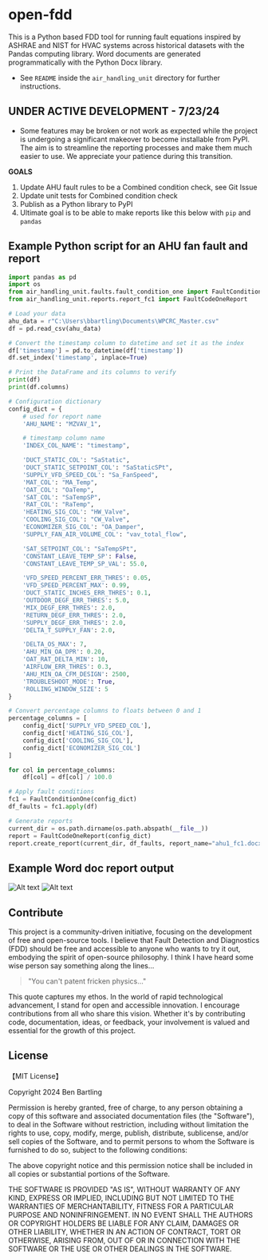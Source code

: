 # open-fdd

This is a Python based FDD tool for running fault equations inspired by ASHRAE and NIST for HVAC systems across historical datasets with the Pandas computing library. Word documents are generated programmatically with the Python Docx library.

* See `README` inside the `air_handling_unit` directory for further instructions.

## UNDER ACTIVE DEVELOPMENT - 7/23/24
* Some features may be broken or not work as expected while the project is undergoing a significant makeover to become installable from PyPI. The aim is to streamline the reporting processes and make them much easier to use. We appreciate your patience during this transition.

**GOALS** 
1. Update AHU fault rules to be a Combined condition check, see Git Issue
2. Update unit tests for Combined condition check
3. Publish as a Python library to PyPI
4. Ultimate goal is to be able to make reports like this below with `pip` and `pandas`


## Example Python script for an AHU fan fault and report
```python
import pandas as pd
import os
from air_handling_unit.faults.fault_condition_one import FaultConditionOne
from air_handling_unit.reports.report_fc1 import FaultCodeOneReport

# Load your data
ahu_data = r"C:\Users\bbartling\Documents\WPCRC_Master.csv"
df = pd.read_csv(ahu_data)

# Convert the timestamp column to datetime and set it as the index
df['timestamp'] = pd.to_datetime(df['timestamp'])
df.set_index('timestamp', inplace=True)

# Print the DataFrame and its columns to verify
print(df)
print(df.columns)

# Configuration dictionary
config_dict = {
    # used for report name
    'AHU_NAME': "MZVAV_1",

    # timestamp column name
    'INDEX_COL_NAME': "timestamp",

    'DUCT_STATIC_COL': "SaStatic",
    'DUCT_STATIC_SETPOINT_COL': "SaStaticSPt",
    'SUPPLY_VFD_SPEED_COL': "Sa_FanSpeed",
    'MAT_COL': "MA_Temp",
    'OAT_COL': "OaTemp",
    'SAT_COL': "SaTempSP",
    'RAT_COL': "RaTemp",
    'HEATING_SIG_COL': "HW_Valve",  
    'COOLING_SIG_COL': "CW_Valve",  
    'ECONOMIZER_SIG_COL': "OA_Damper",
    'SUPPLY_FAN_AIR_VOLUME_COL': "vav_total_flow",

    'SAT_SETPOINT_COL': "SaTempSPt",
    'CONSTANT_LEAVE_TEMP_SP': False,
    'CONSTANT_LEAVE_TEMP_SP_VAL': 55.0,

    'VFD_SPEED_PERCENT_ERR_THRES': 0.05,
    'VFD_SPEED_PERCENT_MAX': 0.99,
    'DUCT_STATIC_INCHES_ERR_THRES': 0.1,
    'OUTDOOR_DEGF_ERR_THRES': 5.0,
    'MIX_DEGF_ERR_THRES': 2.0,
    'RETURN_DEGF_ERR_THRES': 2.0,
    'SUPPLY_DEGF_ERR_THRES': 2.0,
    'DELTA_T_SUPPLY_FAN': 2.0,

    'DELTA_OS_MAX': 7,
    'AHU_MIN_OA_DPR': 0.20,
    'OAT_RAT_DELTA_MIN': 10,
    'AIRFLOW_ERR_THRES': 0.3,
    'AHU_MIN_OA_CFM_DESIGN': 2500,
    'TROUBLESHOOT_MODE': True,
    'ROLLING_WINDOW_SIZE': 5
}

# Convert percentage columns to floats between 0 and 1
percentage_columns = [
    config_dict['SUPPLY_VFD_SPEED_COL'],
    config_dict['HEATING_SIG_COL'],
    config_dict['COOLING_SIG_COL'],
    config_dict['ECONOMIZER_SIG_COL']
]

for col in percentage_columns:
    df[col] = df[col] / 100.0

# Apply fault conditions
fc1 = FaultConditionOne(config_dict)
df_faults = fc1.apply(df)

# Generate reports
current_dir = os.path.dirname(os.path.abspath(__file__))
report = FaultCodeOneReport(config_dict)
report.create_report(current_dir, df_faults, report_name="ahu1_fc1.docx")
```

## Example Word doc report output
![Alt text](air_handling_unit/images/ahu1_fc1-1.jpg)
![Alt text](/air_handling_unit/images/ahu1_fc1-2.jpg)

## Contribute
This project is a community-driven initiative, focusing on the development of free and open-source tools. I believe that Fault Detection and Diagnostics (FDD) should be free and accessible to anyone who wants to try it out, embodying the spirit of open-source philosophy. I think I have heard some wise person say something along the lines...

>"You can't patent fricken physics..."

This quote captures my ethos. In the world of rapid technological advancement, I stand for open and accessible innovation. I encourage contributions from all who share this vision. Whether it's by contributing code, documentation, ideas, or feedback, your involvement is valued and essential for the growth of this project.


## License

【MIT License】

Copyright 2024 Ben Bartling

Permission is hereby granted, free of charge, to any person obtaining a copy of this software and associated documentation files (the "Software"), to deal in the Software without restriction, including without limitation the rights to use, copy, modify, merge, publish, distribute, sublicense, and/or sell copies of the Software, and to permit persons to whom the Software is furnished to do so, subject to the following conditions:

The above copyright notice and this permission notice shall be included in all copies or substantial portions of the Software.

THE SOFTWARE IS PROVIDED "AS IS", WITHOUT WARRANTY OF ANY KIND, EXPRESS OR IMPLIED, INCLUDING BUT NOT LIMITED TO THE WARRANTIES OF MERCHANTABILITY, FITNESS FOR A PARTICULAR PURPOSE AND NONINFRINGEMENT. IN NO EVENT SHALL THE AUTHORS OR COPYRIGHT HOLDERS BE LIABLE FOR ANY CLAIM, DAMAGES OR OTHER LIABILITY, WHETHER IN AN ACTION OF CONTRACT, TORT OR OTHERWISE, ARISING FROM, OUT OF OR IN CONNECTION WITH THE SOFTWARE OR THE USE OR OTHER DEALINGS IN THE SOFTWARE.
